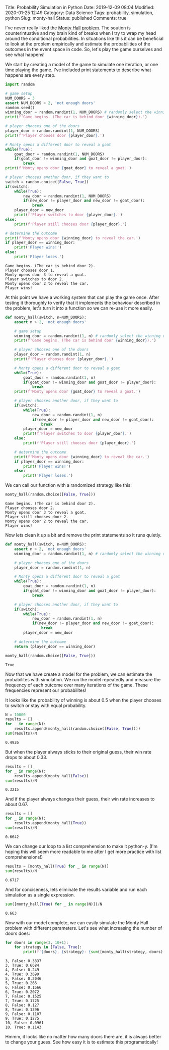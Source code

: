 Title: Probability Simulation in Python
Date: 2019-12-09 08:04
Modified: 2020-01-25 12:49
Category: Data Science
Tags: probability, simulation, python
Slug: monty-hall
Status: published
Comments: true

I've never really liked the [Monty Hall problem](https://en.wikipedia.org/wiki/Monty_Hall_problem). The soution is counterintuative and my brain kind of breaks when I try to wrap my head around the conditional probabilities. In situations like this it can be beneficial to look at the problem empirically and estimate the probabilities of the outcomes in the event space in code. So, let's play the game ourselves and see what happens!

We start by creating a model of the game to simulate one iteration, or one time playing the game. I've included print statements to describe what happens are every step.


```python
import random
```


```python
# game setup
NUM_DOORS = 3
assert NUM_DOORS > 2, 'not enough doors'
random.seed()
winning_door = random.randint(1, NUM_DOORS) # randomly select the winning door
print(f'Game begins. (The car is behind door {winning_door}).')

# player chooses one of the doors
player_door = random.randint(1, NUM_DOORS)
print(f'Player chooses door {player_door}.')

# Monty opens a different door to reveal a goat
while(True):
    goat_door = random.randint(1, NUM_DOORS)
    if(goat_door != winning_door and goat_door != player_door):
        break
print(f'Monty opens door {goat_door} to reveal a goat.')

# player chooses another door, if they want to
switch = random.choice([False, True])
if(switch):
    while(True):
        new_door = random.randint(1, NUM_DOORS)
        if(new_door != player_door and new_door != goat_door):
            break
    player_door = new_door
    print(f'Player switches to door {player_door}.')
else:
    print(f'Player still chooses door {player_door}.')

# determine the outcome
print(f'Monty opens door {winning_door} to reveal the car.')
if player_door == winning_door:
    print('Player wins!')
else:
    print('Player loses.')
```

    Game begins. (The car is behind door 2).
    Player chooses door 1.
    Monty opens door 3 to reveal a goat.
    Player switches to door 2.
    Monty opens door 2 to reveal the car.
    Player wins!


At this point we have a working system that can play the game once. After testing it thoroughly to verify that it implements the behaviour described in the problem, let's turn it into a function so we can re-use it more easily.


```python
def monty_hall(switch, n=NUM_DOORS):
    assert n > 2, 'not enough doors'

    # game setup
    winning_door = random.randint(1, n) # randomly select the winning door
    print(f'Game begins. (The car is behind door {winning_door}).')

    # player chooses one of the doors
    player_door = random.randint(1, n)
    print(f'Player chooses door {player_door}.')

    # Monty opens a different door to reveal a goat
    while(True):
        goat_door = random.randint(1, n)
        if(goat_door != winning_door and goat_door != player_door):
            break
    print(f'Monty opens door {goat_door} to reveal a goat.')

    # player chooses another door, if they want to
    if(switch):
        while(True):
            new_door = random.randint(1, n)
            if(new_door != player_door and new_door != goat_door):
                break
        player_door = new_door
        print(f'Player switches to door {player_door}.')
    else:
        print(f'Player still chooses door {player_door}.')

    # determine the outcome
    print(f'Monty opens door {winning_door} to reveal the car.')
    if player_door == winning_door:
        print('Player wins!')
    else:
        print('Player loses.')
```

We can call our function with a randomized strategy like this:


```python
monty_hall(random.choice([False, True]))
```

    Game begins. (The car is behind door 2).
    Player chooses door 2.
    Monty opens door 3 to reveal a goat.
    Player still chooses door 2.
    Monty opens door 2 to reveal the car.
    Player wins!


Now lets clean it up a bit and remove the print statements so it runs quietly.


```python
def monty_hall(switch, n=NUM_DOORS):
    assert n > 2, 'not enough doors'
    winning_door = random.randint(1, n) # randomly select the winning door

    # player chooses one of the doors
    player_door = random.randint(1, n)

    # Monty opens a different door to reveal a goat
    while(True):
        goat_door = random.randint(1, n)
        if(goat_door != winning_door and goat_door != player_door):
            break

    # player chooses another door, if they want to
    if(switch):
        while(True):
            new_door = random.randint(1, n)
            if(new_door != player_door and new_door != goat_door):
                break
        player_door = new_door

    # determine the outcome
    return (player_door == winning_door)
```


```python
monty_hall(random.choice([False, True]))
```




    True



Now that we have create a model for the problem, we can estimate the probabilites with simulation. We run the model repeatedly and measure the frequency of each outcome over many iterations of the game. These frequencies represent our probabilites!

It looks like the probability of winning is about 0.5 when the player chooses to switch or stay with equal probability.


```python
N = 10000
results = []
for _ in range(N):
    results.append(monty_hall(random.choice([False, True])))
sum(results)/N
```




    0.4926



But when the player always sticks to their original guess, their win rate drops to about 0.33.


```python
results = []
for _ in range(N):
    results.append(monty_hall(False))
sum(results)/N
```




    0.3215



And if the player always changes their guess, their win rate increases to about 0.67.


```python
results = []
for _ in range(N):
    results.append(monty_hall(True))
sum(results)/N
```




    0.6642



We can change our loop to a list comprehension to make it python-y. (I'm hoping this will seem more readable to me after I get more practice with list comprehensions!)


```python
results = [monty_hall(True) for _ in range(N)]
sum(results)/N
```




    0.6717



And for conciseness, lets eliminate the results variable and run each simulation as a single expression.


```python
sum([monty_hall(True) for _ in range(N)])/N
```




    0.663



Now with our model complete, we can easily simulate the Monty Hall problem with different parameters. Let's see what increasing the number of doors does:


```python
for doors in range(3, 10+1):
    for strategy in [False, True]:
        print(f'{doors}, {strategy}: {sum([monty_hall(strategy, doors) for _ in range(N)])/N}')
```

    3, False: 0.3337
    3, True: 0.6684
    4, False: 0.249
    4, True: 0.3699
    5, False: 0.2046
    5, True: 0.266
    6, False: 0.1666
    6, True: 0.2072
    7, False: 0.1525
    7, True: 0.1725
    8, False: 0.127
    8, True: 0.1396
    9, False: 0.1107
    9, True: 0.1275
    10, False: 0.0961
    10, True: 0.1143


Hmmm, it looks like no matter how many doors there are, it is always better to change your guess. See how easy it is to estimate this programatically!
